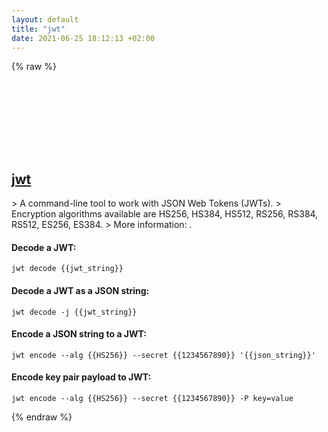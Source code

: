```yaml
---
layout: default
title: "jwt"
date: 2021-06-25 18:12:13 +02:00
---
```

{% raw %}
<h2 id="jwt">
  <a href="/en/common/jwt.html">jwt</a> <a href="#jwt"><svg class="icon">
    <use href="/assets/images/unicode_sprite.svg#link" />
  </svg></a>
</h2>
> A command-line tool to work with JSON Web Tokens (JWTs).
> Encryption algorithms available are HS256, HS384, HS512, RS256, RS384, RS512, ES256, ES384.
> More information: <https://github.com/mike-engel/jwt-cli>.

#### Decode a JWT:
```shell
jwt decode {{jwt_string}}
```
#### Decode a JWT as a JSON string:
```shell
jwt decode -j {{jwt_string}}
```
#### Encode a JSON string to a JWT:
```shell
jwt encode --alg {{HS256}} --secret {{1234567890}} '{{json_string}}'
```
#### Encode key pair payload to JWT:
```shell
jwt encode --alg {{HS256}} --secret {{1234567890}} -P key=value
```
{% endraw %}